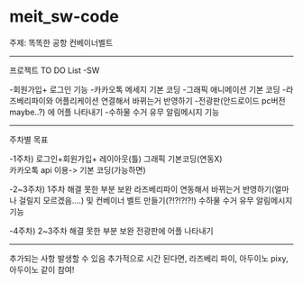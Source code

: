 # meit_sw-code
주제: 똑똑한 공항 컨베이너벨트

------------------------------------------------
프로젝트 TO DO List -SW

-회원가입+ 로그인 기능
-카카오톡 메세지 기본 코딩
-그래픽 애니메이션 기본 코딩
-라즈베리파이와 어플리케이션 연결해서 바뀌는거 반영하기
-전광판(안드로이드 pc버전 maybe..?) 에 어플 나타내기
-수하물 수거 유무 알림메시지 기능

------------------------------------------------

주차별 목표

-1주차)
  로그인+회원가입+ 레이아웃(틀)
  그래픽 기본코딩(연동X)  
  카카오톡 api 이용-> 기본 코딩(가능하면)
  
-2~3주차)
  1주차 해결 못한 부분 보완 
  라즈베리파이 연동해서 바뀌는거 반영하기(얼마나 걸릴지 모르겠음....) 및 컨베이너 벨트 만들기(?!?!?!?!)
  수하물 수거 유무 알림메시지 기능

-4주차)
  2~3주차 해결 못한 부분 보완
  전광판에 어플 나타내기

--------------------------------------------------------
추가되는 사항 발생할 수 있음
추가적으로 시간 된다면, 라즈베리 파이, 아두이노 pixy, 아두이노 같이 참여!


